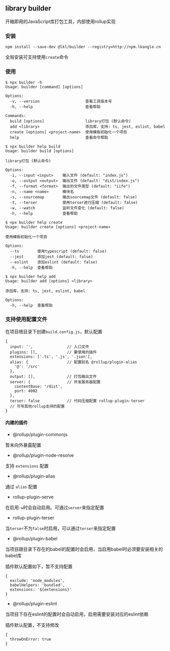 ## library builder

开箱即用的JavaScript库打包工具，内部使用rollup实现

### 安装
```shell script
npm install --save-dev @lkl/builder --registry=http://npm.lkangle.cn
```

全局安装可支持使用`create`命令

### 使用

```shell script
$ npx builder -h
Usage: builder [command] [options]

Options:
  -v, --version                    查看工具版本号
  -h, --help                       查看帮助

Commands:
  build [options]                  library打包 (默认命令)
  add <library>                    添加库，支持: ts, jest, eslint, babel
  create [options] <project-name>  使用模板初始化一个项目
  help                             查看命令帮助

$ npx builder help build
Usage: builder build [options]

library打包 (默认命令)

Options:
  -i, --input <input>    输入文件 (default: "index.js")
  -o, --output <output>  输出文件 (default: "dist/index.js")
  -f, --format <format>  输出的文件类型 (default: "iife")
  -n, --name <name>      模块名
  -s, --sourcemap        输出sourcemap文件 (default: false)
  -t, --terser           使用terser进行压缩 (default: false)
  -w, --watch            监听文件变化 (default: false)
  -h, --help             查看帮助

$ npx builder help create
Usage: builder create [options] <project-name>

使用模板初始化一个项目

Options:
  --ts        使用typescript (default: false)
  --jest      添加jest (default: false)
  --eslint    添加eslint (default: false)
  -h, --help  查看帮助
  
$ npx builder help add
Usage: builder add [options] <library>

添加库，支持: ts, jest, eslint, babel

Options:
  -h, --help  查看帮助
```

### 支持使用配置文件
在项目根目录下创建`build.config.js`，默认配置
```json5
{
  input: '',               // 入口文件
  plugins: [],             // 要使用的插件
  extensions: ['.ts', '.js', '.json'],
  alias: {                 // 配置别名 @rollup/plugin-alias
    '@': '/src'
  },
  output: [],              // 打包输出文件
  server: {                // 开发服务器配置
    contentBase: '/dist',
    port: 4002
  },
  terser: false            // 代码压缩配置 rollup-plugin-terser
  // 可写其他rollup支持的配置
}
```

#### 内建的插件
- @rollup/plugin-commonjs

暂未向外暴露配置
- @rollup/plugin-node-resolve

支持 `extensions` 配置

- @rollup/plugin-alias

通过 `alias` 配置

- rollup-plugin-serve

在启用`-w`时会自动启用。可通过`server`来指定配置

- rollup-plugin-terser

当`terser`不为`false`时启用，可以通过`terser`来指定配置

- @rollup/plugin-babel

当项目跟目录下存在的babel的配置时会启用，当启用babel时必须要安装相关的babel库

插件默认配置如下，暂不支持配置
```json5
{
  exclude: 'node_modules',
  babelHelpers: 'bundled',
  extensions: '${extensions}'
}
```

- @rollup/plugin-eslint

当项目下存在eslint的配置时会自动启用，启用需要安装对应的eslint依赖

插件默认配置，不支持修改
```json5
{
  throwOnError: true
}
```
